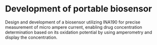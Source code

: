 # Development of portable biosensor

Design and development of a biosensor utilizing INA190 for precise measurement of micro ampere current, enabling drug concentration determination based on its oxidation potential by using amperometry and display the concentration.
